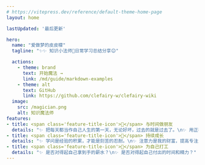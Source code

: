 ```yaml
---
# https://vitepress.dev/reference/default-theme-home-page
layout: home

lastUpdated: '最后更新'

hero:
  name: "爱做梦的皮皮檬"
  tagline: "✨✨ 知识小法师🧙日常学习总结分享😊"

  actions:
    - theme: brand
      text: 开始魔法 →
      link: /md/guide/markdown-examples
    - theme: alt
      text: GitHub
      link: https://github.com/clefairy-w/clefairy-wiki
  image:
    src: /magician.png
    alt: 知识魔法师
features:
- title: <span class='feature-title-icon'>📝</span> ️与时间做朋友
  details: "✨ 把每天都当作自己人生的第一天，无论好坏，过去的就是过去了。\n✨ 用正确的方法做正确的事情，你一定会变得更好！若长期持续用正确的方法做正确的事情，你的未来一定会很伟大！"
- title: <span class='feature-title-icon'>🚀</span> 持续成长
  details: "✨ 学问是经验的积累，才能是刻苦的忍耐。\n✨ 注意力是我的财富，提高专注力！\n✨ 成长只有突破了成本线才有意义，突破成本线后也要继续成长！"
- title: <span class='feature-title-icon'>🎉</span> 为自己打工
  details: "✨ 是否对得起自己拿到手的薪水？\n✨ 是否对得起自己付出的时间和精力？"
---
```


